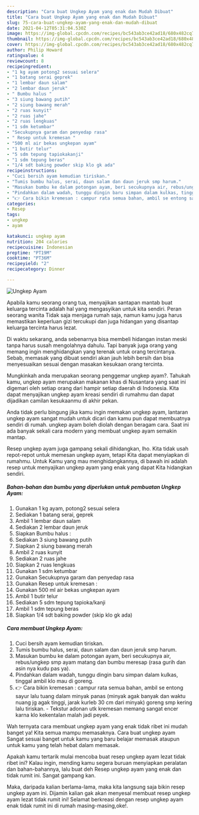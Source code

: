 ```yaml
---
description: "Cara buat Ungkep Ayam yang enak dan Mudah Dibuat"
title: "Cara buat Ungkep Ayam yang enak dan Mudah Dibuat"
slug: 75-cara-buat-ungkep-ayam-yang-enak-dan-mudah-dibuat
date: 2021-04-12T05:31:04.530Z
image: https://img-global.cpcdn.com/recipes/bc543ab3ce42ad18/680x482cq70/ungkep-ayam-foto-resep-utama.jpg
thumbnail: https://img-global.cpcdn.com/recipes/bc543ab3ce42ad18/680x482cq70/ungkep-ayam-foto-resep-utama.jpg
cover: https://img-global.cpcdn.com/recipes/bc543ab3ce42ad18/680x482cq70/ungkep-ayam-foto-resep-utama.jpg
author: Philip Howard
ratingvalue: 4
reviewcount: 8
recipeingredient:
- "1 kg ayam potong2 sesuai selera"
- "1 batang serai geprek"
- "1 lembar daun salam"
- "2 lembar daun jeruk"
- " Bumbu halus "
- "3 siung bawang putih"
- "2 siung bawang merah"
- "2 ruas kunyit"
- "2 ruas jahe"
- "2 ruas lengkuas"
- "1 sdm ketumbar"
- "Secukupnya garam dan penyedap rasa"
- " Resep untuk kremesan "
- "500 ml air bekas ungkepan ayam"
- "1 butir telur"
- "5 sdm tepung tapiokakanji"
- "1 sdm tepung beras"
- "1/4 sdt baking powder skip klo gk ada"
recipeinstructions:
- "Cuci bersih ayam kemudian tiriskan."
- "Tumis bumbu halus, serai, daun salam dan daun jeruk smp harum."
- "Masukan bumbu ke dalam potongan ayam, beri secukupnya air, rebus/ungkep smp ayam matang dan bumbu meresap (rasa gurih dan asin nya kudu pas ya)."
- "Pindahkan dalam wadah, tunggu dingin baru simpan dalam kulkas, tinggal ambil klo mau di goreng."
- "👉 Cara bikin kremesan : campur rata semua bahan, ambil se entong sayur lalu tuang dalam minyak panas (minyak agak banyak dan waktu nuang jg agak tinggi, jarak kurleb 30 cm dari minyak) goreng smp kering lalu tiriskan.  Tekstur adonan utk kremesan memang sangat encer karna klo kekentalan malah jadi peyek."
categories:
- Resep
tags:
- ungkep
- ayam

katakunci: ungkep ayam 
nutrition: 204 calories
recipecuisine: Indonesian
preptime: "PT19M"
cooktime: "PT36M"
recipeyield: "2"
recipecategory: Dinner

---
```



![Ungkep Ayam](https://img-global.cpcdn.com/recipes/bc543ab3ce42ad18/680x482cq70/ungkep-ayam-foto-resep-utama.jpg)

Apabila kamu seorang orang tua, menyajikan santapan mantab buat keluarga tercinta adalah hal yang mengasyikan untuk kita sendiri. Peran seorang  wanita Tidak saja menjaga rumah saja, namun kamu juga harus memastikan keperluan gizi tercukupi dan juga hidangan yang disantap keluarga tercinta harus lezat.

Di waktu  sekarang, anda sebenarnya bisa membeli hidangan instan meski tanpa harus susah mengolahnya dahulu. Tapi banyak juga orang yang memang ingin menghidangkan yang terenak untuk orang tercintanya. Sebab, memasak yang dibuat sendiri akan jauh lebih bersih dan bisa menyesuaikan sesuai dengan masakan kesukaan orang tercinta. 



Mungkinkah anda merupakan seorang penggemar ungkep ayam?. Tahukah kamu, ungkep ayam merupakan makanan khas di Nusantara yang saat ini digemari oleh setiap orang dari hampir setiap daerah di Indonesia. Kita dapat menyajikan ungkep ayam kreasi sendiri di rumahmu dan dapat dijadikan camilan kesukaanmu di akhir pekan.

Anda tidak perlu bingung jika kamu ingin memakan ungkep ayam, lantaran ungkep ayam sangat mudah untuk dicari dan kamu pun dapat membuatnya sendiri di rumah. ungkep ayam boleh diolah dengan beragam cara. Saat ini ada banyak sekali cara modern yang membuat ungkep ayam semakin mantap.

Resep ungkep ayam juga gampang sekali dihidangkan, lho. Kita tidak usah repot-repot untuk memesan ungkep ayam, tetapi Kita dapat menyiapkan di rumahmu. Untuk Kamu yang mau menghidangkannya, di bawah ini adalah resep untuk menyajikan ungkep ayam yang enak yang dapat Kita hidangkan sendiri.

<!--inarticleads1-->

##### Bahan-bahan dan bumbu yang diperlukan untuk pembuatan Ungkep Ayam:

1. Gunakan 1 kg ayam, potong2 sesuai selera
1. Sediakan 1 batang serai, geprek
1. Ambil 1 lembar daun salam
1. Sediakan 2 lembar daun jeruk
1. Siapkan  Bumbu halus :
1. Sediakan 3 siung bawang putih
1. Siapkan 2 siung bawang merah
1. Ambil 2 ruas kunyit
1. Sediakan 2 ruas jahe
1. Siapkan 2 ruas lengkuas
1. Gunakan 1 sdm ketumbar
1. Gunakan Secukupnya garam dan penyedap rasa
1. Gunakan  Resep untuk kremesan :
1. Gunakan 500 ml air bekas ungkepan ayam
1. Ambil 1 butir telur
1. Sediakan 5 sdm tepung tapioka/kanji
1. Ambil 1 sdm tepung beras
1. Siapkan 1/4 sdt baking powder (skip klo gk ada)




<!--inarticleads2-->

##### Cara membuat Ungkep Ayam:

1. Cuci bersih ayam kemudian tiriskan.
1. Tumis bumbu halus, serai, daun salam dan daun jeruk smp harum.
1. Masukan bumbu ke dalam potongan ayam, beri secukupnya air, rebus/ungkep smp ayam matang dan bumbu meresap (rasa gurih dan asin nya kudu pas ya).
1. Pindahkan dalam wadah, tunggu dingin baru simpan dalam kulkas, tinggal ambil klo mau di goreng.
1. 👉 Cara bikin kremesan : campur rata semua bahan, ambil se entong sayur lalu tuang dalam minyak panas (minyak agak banyak dan waktu nuang jg agak tinggi, jarak kurleb 30 cm dari minyak) goreng smp kering lalu tiriskan.  - Tekstur adonan utk kremesan memang sangat encer karna klo kekentalan malah jadi peyek.




Wah ternyata cara membuat ungkep ayam yang enak tidak ribet ini mudah banget ya! Kita semua mampu memasaknya. Cara buat ungkep ayam Sangat sesuai banget untuk kamu yang baru belajar memasak ataupun untuk kamu yang telah hebat dalam memasak.

Apakah kamu tertarik mulai mencoba buat resep ungkep ayam lezat tidak ribet ini? Kalau ingin, mending kamu segera buruan menyiapkan peralatan dan bahan-bahannya, lalu buat deh Resep ungkep ayam yang enak dan tidak rumit ini. Sangat gampang kan. 

Maka, daripada kalian berlama-lama, maka kita langsung saja bikin resep ungkep ayam ini. Dijamin kalian gak akan menyesal membuat resep ungkep ayam lezat tidak rumit ini! Selamat berkreasi dengan resep ungkep ayam enak tidak rumit ini di rumah masing-masing,oke!.

